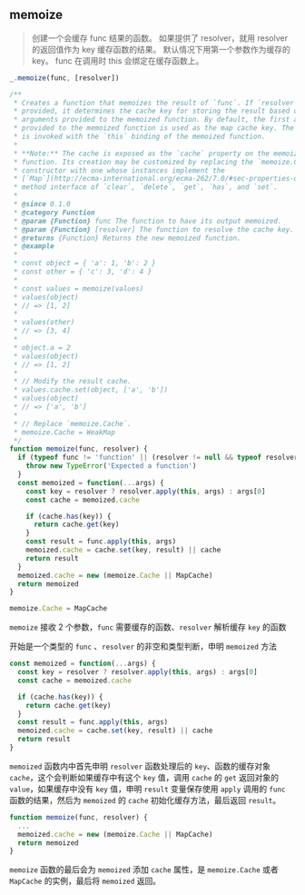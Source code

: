 ## memoize

> 创建一个会缓存 func 结果的函数。 如果提供了 resolver，就用 resolver 的返回值作为 key 缓存函数的结果。 默认情况下用第一个参数作为缓存的 key。 func 在调用时 this 会绑定在缓存函数上。

```js
_.memoize(func, [resolver])
```

```js
/**
 * Creates a function that memoizes the result of `func`. If `resolver` is
 * provided, it determines the cache key for storing the result based on the
 * arguments provided to the memoized function. By default, the first argument
 * provided to the memoized function is used as the map cache key. The `func`
 * is invoked with the `this` binding of the memoized function.
 *
 * **Note:** The cache is exposed as the `cache` property on the memoized
 * function. Its creation may be customized by replacing the `memoize.Cache`
 * constructor with one whose instances implement the
 * [`Map`](http://ecma-international.org/ecma-262/7.0/#sec-properties-of-the-map-prototype-object)
 * method interface of `clear`, `delete`, `get`, `has`, and `set`.
 *
 * @since 0.1.0
 * @category Function
 * @param {Function} func The function to have its output memoized.
 * @param {Function} [resolver] The function to resolve the cache key.
 * @returns {Function} Returns the new memoized function.
 * @example
 *
 * const object = { 'a': 1, 'b': 2 }
 * const other = { 'c': 3, 'd': 4 }
 *
 * const values = memoize(values)
 * values(object)
 * // => [1, 2]
 *
 * values(other)
 * // => [3, 4]
 *
 * object.a = 2
 * values(object)
 * // => [1, 2]
 *
 * // Modify the result cache.
 * values.cache.set(object, ['a', 'b'])
 * values(object)
 * // => ['a', 'b']
 *
 * // Replace `memoize.Cache`.
 * memoize.Cache = WeakMap
 */
function memoize(func, resolver) {
  if (typeof func != 'function' || (resolver != null && typeof resolver != 'function')) {
    throw new TypeError('Expected a function')
  }
  const memoized = function(...args) {
    const key = resolver ? resolver.apply(this, args) : args[0]
    const cache = memoized.cache

    if (cache.has(key)) {
      return cache.get(key)
    }
    const result = func.apply(this, args)
    memoized.cache = cache.set(key, result) || cache
    return result
  }
  memoized.cache = new (memoize.Cache || MapCache)
  return memoized
}

memoize.Cache = MapCache
```

`memoize` 接收 2 个参数，`func` 需要缓存的函数、`resolver` 解析缓存 `key` 的函数

开始是一个类型的 `func` 、`resolver` 的非空和类型判断，申明 `memoized` 方法

```js
const memoized = function(...args) {
  const key = resolver ? resolver.apply(this, args) : args[0]
  const cache = memoized.cache

  if (cache.has(key)) {
    return cache.get(key)
  }
  const result = func.apply(this, args)
  memoized.cache = cache.set(key, result) || cache
  return result
}
```

`memoized` 函数内中首先申明 `resolver` 函数处理后的 `key`、函数的缓存对象 `cache`，这个会判断如果缓存中有这个 `key` 值，调用 `cache` 的 `get` 返回对象的 `value`，如果缓存中没有 `key` 值，申明 `result` 变量保存使用 `apply` 调用的 `func` 函数的结果，然后为 `memoized` 的 `cache` 初始化缓存方法，最后返回 `result`。

```js
function memoize(func, resolver) {
  ...
  memoized.cache = new (memoize.Cache || MapCache)
  return memoized
}
```

`memoize` 函数的最后会为 `memoized` 添加 `cache` 属性，是 `memoize.Cache` 或者 `MapCache` 的实例，最后将 `memoized` 返回。

